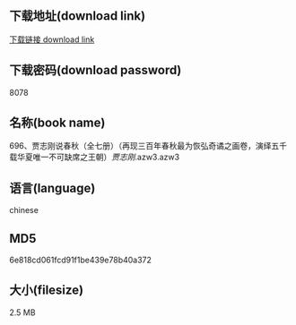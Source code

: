 ## 下载地址(download link)
[下载链接 download link](https://voluble-croquembouche-d321dc.netlify.app/?s=696%E3%80%81%E8%B4%BE%E5%BF%97%E5%88%9A%E8%AF%B4%E6%98%A5%E7%A7%8B%EF%BC%88%E5%85%A8%E4%B8%83%E5%86%8C%EF%BC%89%EF%BC%88%E5%86%8D%E7%8E%B0%E4%B8%89%E7%99%BE%E5%B9%B4%E6%98%A5%E7%A7%8B%E6%9C%80%E4%B8%BA%E6%81%A2%E5%BC%98%E5%A5%87%E8%B0%B2%E4%B9%8B%E7%94%BB%E5%8D%B7%EF%BC%8C%E6%BC%94%E7%BB%8E%E4%BA%94%E5%8D%83%E8%BD%BD%E5%8D%8E%E5%A4%8F%E5%94%AF%E4%B8%80%E4%B8%8D%E5%8F%AF%E7%BC%BA%E5%B8%AD%E4%B9%8B%E7%8E%8B%E6%9C%9D%EF%BC%89_%E8%B4%BE%E5%BF%97%E5%88%9A_.azw3)

## 下载密码(download password)
8078

## 名称(book name)
696、贾志刚说春秋（全七册）（再现三百年春秋最为恢弘奇谲之画卷，演绎五千载华夏唯一不可缺席之王朝）_贾志刚_.azw3.azw3

## 语言(language)
chinese

## MD5
6e818cd061fcd91f1be439e78b40a372

## 大小(filesize)
2.5 MB
